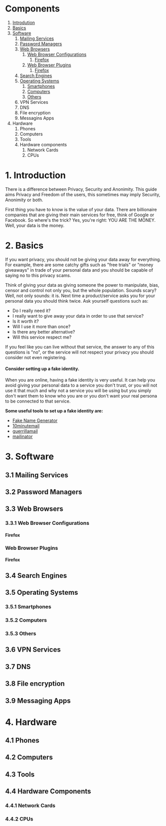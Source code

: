 # Components

1. [Introdution](#1-introduction)
2. [Basics](#2-basics)
3. [Software](#3-software)
   1. [Mailing Services](#31-mailing-services)
   2. [Password Managers](#32-password-managers)
   3. [Web Browsers](#33-web-browsers)
      1. [Web Browser Configurations](#331-web-browser-configurations)
         1. [Firefox](#firefox)
      2. [Web Browser Plugins](#332-web-browser-plugins)
         1. [Firefox](#firefox-1)
   4. [Search Engines](#34-search-engines)
   5. [Operating Systems](#35-operating-systems)
      1. [Smartphones](#351-smartphones)
      2. [Computers](#352-computers)
      3. [Others](#353-others)
   6. VPN Services
   7. DNS
   8. File encryption
   9. Messagins Apps
4. Hardware
   1. Phones
   2. Computers
   3. Tools
   4. Hardware components
      1. Network Cards
      2. CPUs

# 1. Introduction
There is a difference between Privacy, Security and Anonimity. This guide aims Privacy and Freedom of the users, this sometimes may imply Security, Anonimity or both.

First thing you have to know is the value of your data. There are billionaire companies that are giving their main services for free, think of Google or Facebook. So where's the trick? Yes, you're right: YOU ARE THE MONEY. Well, your data is the money.

# 2. Basics
If you want privacy, you should not be giving your data away for everything. For example, there are some catchy gifts such as "free trials" or "money giveaways" in trade of your personal data and you should be capable of saying no to this privacy scams.

Think of giving your data as giving someone the power to manipulate, bias, censor and control not only you, but the whole population. Sounds scary? Well, not only sounds: it is. Next time a product/service asks you for your personal data you should think twice. Ask yourself questions such as:
* Do I really need it? 
* I really want to give away your data in order to use that service? 
* Is it worth it? 
* Will I use it more than once? 
* Is there any better alternative? 
* Will this service respect me? 

If you feel like you can live without that service, the answer to any of this questions is "no", or the service will not respect your privacy you should consider not even registering.

#### Consider setting up a fake identity.
When you are online, having a fake identity is very useful. It can help you avoid giving your personal data to a service you don't trust, or you will not use it that much and why not a service you will be using but you simply don't want them to know who you are or you don't want your real persona to be connected to that service.

**Some useful tools to set up a fake identity are:**
* [Fake Name Generator](fakenamegenerator.com)
* [10minutemail](10minutemail.com)
* [guerrillamail](guerrillamail.com)
* [mailinator](mailinator.com)

# 3. Software
## 3.1 Mailing Services
## 3.2 Password Managers
## 3.3 Web Browsers
### 3.3.1 Web Browser Configurations
#### Firefox
### Web Browser Plugins
#### Firefox
## 3.4 Search Engines
## 3.5 Operating Systems
### 3.5.1 Smartphones
### 3.5.2 Computers
### 3.5.3 Others
## 3.6 VPN Services
## 3.7 DNS
## 3.8 File encryption
## 3.9 Messaging Apps

# 4. Hardware
## 4.1 Phones
## 4.2 Computers
## 4.3 Tools
## 4.4 Hardware Components
### 4.4.1 Network Cards
### 4.4.2 CPUs
